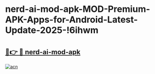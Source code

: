 # nerd-ai-mod-apk-MOD-Premium-APK-Apps-for-Android-Latest-Update-2025-!6ihwm

# <h2><a href="https://s1dv5k.esa.edu.pl?title=nerd-ai-mod-apk&ref=6ihwm">🔗👉 🔴 nerd-ai-mod-apk</a></h2>

[![acn](https://github.com/user-attachments/assets/0f9c940e-d8b0-45ae-aac7-cd30a18b3e1c)](https://s1dv5k.esa.edu.pl?title=nerd-ai-mod-apk&ref=6ihwm)


